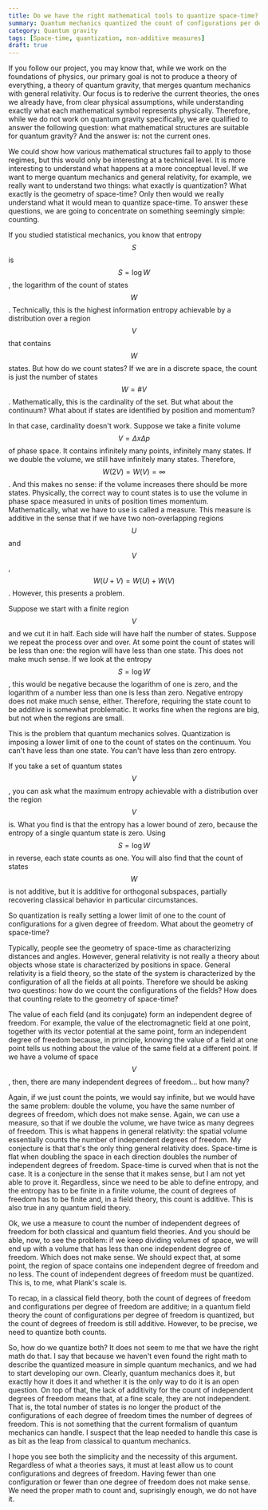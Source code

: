 ```yaml
---
title: Do we have the right mathematical tools to quantize space-time?
summary: Quantum mechanics quantized the count of configurations per degree of freedom. To quantize space-time we need to quantize the number of degrees of freedom. We have no tools for that.
category: Quantum gravity
tags: [Space-time, quantization, non-additive measures]
draft: true
---
```


If you follow our project, you may know that, while we work on the foundations of physics, our primary goal is not to produce a theory of everything, a theory of quantum gravity, that merges quantum mechanics with general relativity. Our focus is to rederive the current theories, the ones we already have, from clear physical assumptions, while understanding exactly what each mathematical symbol represents physically. Therefore, while we do not work on quantum gravity specifically, we are qualified to answer the following question: what mathematical structures are suitable for quantum gravity? And the answer is: not the current ones.

We could show how various mathematical structures fail to apply to those regimes, but this would only be interesting at a technical level. It is more interesting to understand what happens at a more conceptual level. If we want to merge quantum mechanics and general relativity, for example, we really want to understand two things: what exactly is quantization? What exactly is the geometry of space-time? Only then would we really understand what it would mean to quantize space-time. To answer these questions, we are going to concentrate on something seemingly simple: counting.

If you studied statistical mechanics, you know that entropy $$S$$ is $$S = \log W$$, the logarithm of the count of states $$W$$. Technically, this is the highest information entropy achievable by a distribution over a region $$V$$ that contains $$W$$ states. But how do we count states? If we are in a discrete space, the count is just the number of states $$W=\#V$$. Mathematically, this is the cardinality of the set. But what about the continuum? What about if states are identified by position and momentum?

In that case, cardinality doesn't work. Suppose we take a finite volume $$V=\Delta x \Delta p$$ of phase space. It contains infinitely many points, infinitely many states. If we double the volume, we still have infinitely many states. Therefore, $$W(2V) = W(V) = \infty$$. And this makes no sense: if the volume increases there should be more states. Physically, the correct way to count states is to use the volume in phase space measured in units of position times momentum. Mathematically, what we have to use is called a measure. This measure is additive in the sense that if we have two non-overlapping regions $$U$$ and $$V$$, $$W(U+V) = W(U) + W(V)$$. However, this presents a problem.

Suppose we start with a finite region $$V$$ and we cut it in half. Each side will have half the number of states. Suppose we repeat the process over and over. At some point the count of states will be less than one: the region will have less than one state. This does not make much sense. If we look at the entropy $$S = \log W $$, this would be negative because the logarithm of one is zero, and the logarithm of a number less than one is less than zero. Negative entropy does not make much sense, either. Therefore, requiring the state count to be additive is somewhat problematic. It works fine when the regions are big, but not when the regions are small.

This is the problem that quantum mechanics solves. Quantization is imposing a lower limit of one to the count of states on the continuum. You can't have less than one state. You can't have less than zero entropy.

If you take a set of quantum states $$V$$, you can ask what the maximum entropy achievable with a distribution over the region $$V$$ is. What you find is that the entropy has a lower bound of zero, because the entropy of a single quantum state is zero. Using $$S = \log W$$ in reverse, each state counts as one. You will also find that the count of states $$W$$ is not additive, but it is additive for orthogonal subspaces, partially recovering classical behavior in particular circumstances.

So quantization is really setting a lower limit of one to the count of configurations for a given degree of freedom. What about the geometry of space-time?

Typically, people see the geometry of space-time as characterizing distances and angles. However, general relativity is not really a theory about objects whose state is characterized by positions in space. General relativity is a field theory, so the state of the system is characterized by the configuration of all the fields at all points. Therefore we should be asking two questinos: how do we count the configurations of the fields? How does that counting relate to the geometry of space-time?

The value of each field (and its conjugate) form an independent degree of freedom. For example, the value of the electromagnetic field at one point, together with its vector potential at the same point, form an independent degree of freedom because, in principle, knowing the value of a field at one point tells us nothing about the value of the same field at a different point. If we have a volume of space $$V$$, then, there are many independent degrees of freedom... but how many?

Again, if we just count the points, we would say infinite, but we would have the same problem: double the volume, you have the same number of degrees of freedom, which does not make sense. Again, we can use a measure, so that if we double the volume, we have twice as many degrees of freedom. This is what happens in general relativity: the spatial volume essentially counts the number of independent degrees of freedom. My conjecture is that that's the only thing general relativity does. Space-time is flat when doubling the space in each direction doubles the number of independent degrees of freedom. Space-time is curved when that is not the case. It is a conjecture in the sense that it makes sense, but I am not yet able to prove it. Regardless, since we need to be able to define entropy, and the entropy has to be finite in a finite volume, the count of degrees of freedom has to be finite and, in a field theory, this count is additive. This is also true in any quantum field theory.

Ok, we use a measure to count the number of independent degrees of freedom for both classical and quantum field theories. And you should be able, now, to see the problem: if we keep dividing volumes of space, we will end up with a volume that has less than one independent degree of freedom. Which does not make sense. We should expect that, at some point, the region of space contains one independent degree of freedom and no less. The count of independent degrees of freedom must be quantized. This is, to me, what Plank's scale is.

To recap, in a classical field theory, both the count of degrees of freedom and configurations per degree of freedom are additive; in a quantum field theory the count of configurations per degree of freedom is quantized, but the count of degrees of freedom is still additive. However, to be precise, we need to quantize both counts.

So, how do we quantize both? It does not seem to me that we have the right math do that. I say that because we haven't even found the right math to describe the quantized measure in simple quantum mechanics, and we had to start developing our own. Clearly, quantum mechanics does it, but exactly how it does it and whether it is the only way to do it is an open question. On top of that, the lack of additivity for the count of independent degrees of freedom means that, at a fine scale, they are not independent. That is, the total number of states is no longer the product of the configurations of each degree of freedom times the number of degrees of freedom. This is not something that the current formalism of quantum mechanics can handle. I suspect that the leap needed to handle this case is as bit as the leap from classical to quantum mechanics.

I hope you see both the simplicity and the necessity of this argument. Regardless of what a theories says, it must at least allow us to count configurations and degrees of freedom. Having fewer than one configuration or fewer than one degree of freedom does not make sense. We need the proper math to count and, suprisingly enough, we do not have it.